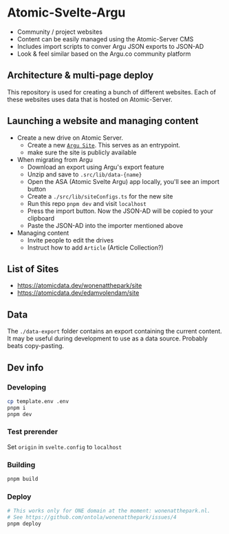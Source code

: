 # Atomic-Svelte-Argu

- Community / project websites
- Content can be easily managed using the Atomic-Server CMS
- Includes import scripts to conver Argu JSON exports to JSON-AD
- Look & feel similar based on the Argu.co community platform

## Architecture & multi-page deploy

This repository is used for creating a bunch of different websites.
Each of these websites uses data that is hosted on Atomic-Server.

## Launching a website and managing content

- Create a new drive on Atomic Server.
  - Create a new [`Argu Site`](https://atomicdata.dev/Folder/wp8ame4nqf/MYJkFKGEKz). This serves as an entrypoint.
  - make sure the site is publicly available
- When migrating from Argu
  - Download an export using Argu's export feature
  - Unzip and save to `.src/lib/data-{name}`
  - Open the ASA (Atomic Svelte Argu) app locally, you'll see an import button
  - Create a `./src/lib/siteConfigs.ts` for the new site
  - Run this repo `pnpm dev` and visit `localhost`
  - Press the import button. Now the JSON-AD will be copied to your clipboard
  - Paste the JSON-AD into the importer mentioned above
- Managing content
  - Invite people to edit the drives
  - Instruct how to add `Article` (Article Collection?)

## List of Sites

- https://atomicdata.dev/wonenatthepark/site
- https://atomicdata.dev/edamvolendam/site

## Data

The `./data-export` folder contains an export containing the current content.
It may be useful during development to use as a data source.
Probably beats copy-pasting.

## Dev info

### Developing

```bash
cp template.env .env
pnpm i
pnpm dev
```

### Test prerender

Set `origin` in `svelte.config` to `localhost`

### Building

```bash
pnpm build
```

### Deploy

```bash
# This works only for ONE domain at the moment: wonenatthepark.nl.
# See https://github.com/ontola/wonenatthepark/issues/4
pnpm deploy
```
